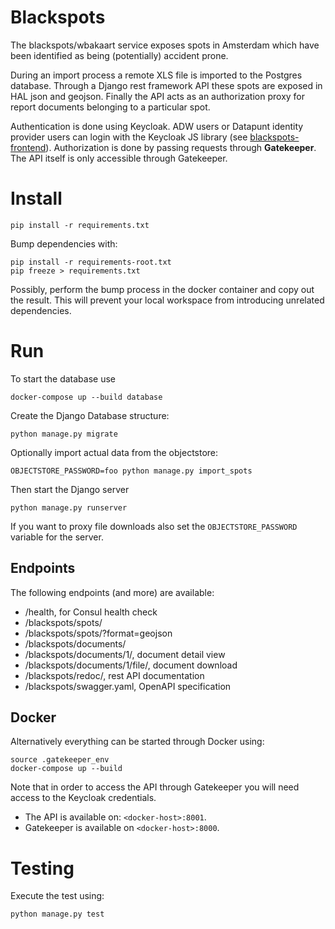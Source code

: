# Blackspots
The blackspots/wbakaart service exposes spots in Amsterdam which have been identified as being (potentially) accident prone.

During an import process a remote XLS file is imported to the Postgres database.
Through a Django rest framework API these spots are exposed in HAL json and geojson.
Finally the API acts as an authorization proxy for report documents belonging to a particular spot.

Authentication is done using Keycloak.
ADW users or Datapunt identity provider users can login with the Keycloak JS library (see [blackspots-frontend](https://github.com/Amsterdam/blackspots-frontend/)).
Authorization is done by passing requests through **Gatekeeper**.
The API itself is only accessible through Gatekeeper.  


# Install

```
pip install -r requirements.txt
```

Bump dependencies with:

```
pip install -r requirements-root.txt
pip freeze > requirements.txt
```

Possibly, perform the bump process in the docker container and copy out the result.
This will prevent your local workspace from introducing unrelated dependencies.


# Run

To start the database use

```
docker-compose up --build database
```

Create the Django Database structure:

```
python manage.py migrate
```

Optionally import actual data from the objectstore:

```
OBJECTSTORE_PASSWORD=foo python manage.py import_spots
``` 

Then start the Django server

```
python manage.py runserver
```

If you want to proxy file downloads also set the `OBJECTSTORE_PASSWORD` variable for the server. 

## Endpoints

The following endpoints (and more) are available:
* /health, for Consul health check
* /blackspots/spots/
* /blackspots/spots/?format=geojson
* /blackspots/documents/
* /blackspots/documents/1/, document detail view
* /blackspots/documents/1/file/, document download
* /blackspots/redoc/, rest API documentation
* /blackspots/swagger.yaml, OpenAPI specification

## Docker

Alternatively everything can be started through Docker using:

```
source .gatekeeper_env
docker-compose up --build
```

Note that in order to access the API through Gatekeeper you will need access to the Keycloak credentials.

* The API is available on: `<docker-host>:8001`.
* Gatekeeper is available on `<docker-host>:8000`.


# Testing

Execute the test using:

```bash
python manage.py test
```
